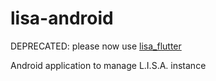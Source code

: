 # lisa-android

DEPRECATED: please now use [lisa_flutter](https://github.com/mylisabox/lisa_flutter)


Android application to manage L.I.S.A. instance
